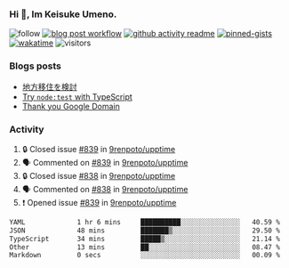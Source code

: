 ### Hi 👋, Im Keisuke Umeno.

<!--
**9renpoto/9renpoto** is a ✨ _special_ ✨ repository because its `README.md` (this file) appears on your GitHub profile.

Here are some ideas to get you started:

- 🔭 I’m currently working on ...
- 🌱 I’m currently learning ...
- 👯 I’m looking to collaborate on ...
- 🤔 I’m looking for help with ...
- 💬 Ask me about ...
- 📫 How to reach me: ...
- 😄 Pronouns: ...
- ⚡ Fun fact: ...
-->

![follow](https://img.shields.io/github/followers/9renpoto?label=Follow&style=social)
[![blog post workflow](https://github.com/9renpoto/9renpoto/actions/workflows/blog.yml/badge.svg)](https://github.com/9renpoto/9renpoto/actions/workflows/blog.yml)
[![github activity readme](https://github.com/9renpoto/9renpoto/actions/workflows/activity.yml/badge.svg)](https://github.com/9renpoto/9renpoto/actions/workflows/activity.yml)
[![pinned-gists](https://github.com/9renpoto/9renpoto/actions/workflows/pin-gist.yml/badge.svg)](https://github.com/9renpoto/9renpoto/actions/workflows/pin-gist.yml)
[![wakatime](https://github.com/9renpoto/9renpoto/actions/workflows/waka-readme-status.yml/badge.svg)](https://github.com/9renpoto/9renpoto/actions/workflows/waka-readme-status.yml)
![visitors](https://komarev.com/ghpvc/?username=9renpoto&label=Profile%20views&color=0e75b6&style=flat)

### Blogs posts

<!-- BLOG-POST-LIST:START -->
- [地方移住を検討](https://9renpoto.win/entry/2023/09/09/migration-plan)
- [Try `node:test` with TypeScript](https://9renpoto.win/entry/2023/07/23/node-test-runner)
- [Thank you Google Domain](https://9renpoto.win/entry/2023/07/08/new-domain)
<!-- BLOG-POST-LIST:END -->

### Activity

<!--START_SECTION:activity-->
1. 🔒 Closed issue [#839](https://github.com/9renpoto/upptime/issues/839) in [9renpoto/upptime](https://github.com/9renpoto/upptime)
2. 🗣 Commented on [#839](https://github.com/9renpoto/upptime/issues/839#issuecomment-1780590759) in [9renpoto/upptime](https://github.com/9renpoto/upptime)
3. 🔒 Closed issue [#838](https://github.com/9renpoto/upptime/issues/838) in [9renpoto/upptime](https://github.com/9renpoto/upptime)
4. 🗣 Commented on [#838](https://github.com/9renpoto/upptime/issues/838#issuecomment-1780590658) in [9renpoto/upptime](https://github.com/9renpoto/upptime)
5. ❗ Opened issue [#839](https://github.com/9renpoto/upptime/issues/839) in [9renpoto/upptime](https://github.com/9renpoto/upptime)
<!--END_SECTION:activity-->

<!--START_SECTION:waka-->

```txt
YAML             1 hr 6 mins     ██████████░░░░░░░░░░░░░░░   40.59 %
JSON             48 mins         ███████▒░░░░░░░░░░░░░░░░░   29.50 %
TypeScript       34 mins         █████▒░░░░░░░░░░░░░░░░░░░   21.14 %
Other            13 mins         ██░░░░░░░░░░░░░░░░░░░░░░░   08.47 %
Markdown         0 secs          ░░░░░░░░░░░░░░░░░░░░░░░░░   00.09 %
```

<!--END_SECTION:waka-->
